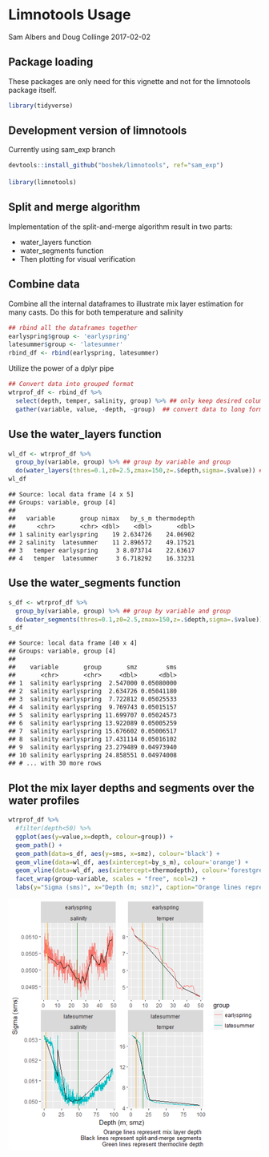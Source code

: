 Limnotools Usage
================
Sam Albers and Doug Collinge
2017-02-02

Package loading
---------------

These packages are only need for this vignette and not for the limnotools package itself.

``` r
library(tidyverse)
```

Development version of limnotools
---------------------------------

Currently using sam\_exp branch

``` r
devtools::install_github("boshek/limnotools", ref="sam_exp")

library(limnotools)
```

Split and merge algorithm
-------------------------

Implementation of the split-and-merge algorithm result in two parts:

-   water\_layers function
-   water\_segments function
-   Then plotting for visual verification

Combine data
------------

Combine all the internal dataframes to illustrate mix layer estimation for many casts. Do this for both temperature and salinity

``` r
## rbind all the dataframes together
earlyspring$group <- 'earlyspring'
latesummer$group <- 'latesummer'
rbind_df <- rbind(earlyspring, latesummer)
```

Utilize the power of a dplyr pipe

``` r
## Convert data into grouped format
wtrprof_df <- rbind_df %>%
  select(depth, temper, salinity, group) %>% ## only keep desired columns
  gather(variable, value, -depth, -group)  ## convert data to long format
```

Use the water\_layers function
------------------------------

``` r
wl_df <- wtrprof_df %>%  
  group_by(variable, group) %>% ## group by variable and group
  do(water_layers(thres=0.1,z0=2.5,zmax=150,z=.$depth,sigma=.$value)) ##do a water_layer calc
wl_df
```

    ## Source: local data frame [4 x 5]
    ## Groups: variable, group [4]
    ## 
    ##   variable       group nimax   by_s_m thermodepth
    ##      <chr>       <chr> <dbl>    <dbl>       <dbl>
    ## 1 salinity earlyspring    19 2.634726    24.06902
    ## 2 salinity  latesummer    11 2.896572    49.17521
    ## 3   temper earlyspring     3 8.073714    22.63617
    ## 4   temper  latesummer     3 6.718292    16.33231

Use the water\_segments function
--------------------------------

``` r
s_df <- wtrprof_df %>%  
  group_by(variable, group) %>% ## group by variable and group
  do(water_segments(thres=0.1,z0=2.5,zmax=150,z=.$depth,sigma=.$value)) ##do a water_layer calc
s_df
```

    ## Source: local data frame [40 x 4]
    ## Groups: variable, group [4]
    ## 
    ##    variable       group       smz        sms
    ##       <chr>       <chr>     <dbl>      <dbl>
    ## 1  salinity earlyspring  2.547000 0.05080000
    ## 2  salinity earlyspring  2.634726 0.05041180
    ## 3  salinity earlyspring  7.722812 0.05025533
    ## 4  salinity earlyspring  9.769743 0.05015157
    ## 5  salinity earlyspring 11.699707 0.05024573
    ## 6  salinity earlyspring 13.922089 0.05005259
    ## 7  salinity earlyspring 15.676602 0.05006517
    ## 8  salinity earlyspring 17.431114 0.05016102
    ## 9  salinity earlyspring 23.279489 0.04973940
    ## 10 salinity earlyspring 24.858551 0.04974008
    ## # ... with 30 more rows

Plot the mix layer depths and segments over the water profiles
--------------------------------------------------------------

``` r
wtrprof_df %>%
  #filter(depth<50) %>%
  ggplot(aes(y=value,x=depth, colour=group)) +
  geom_path() +
  geom_path(data=s_df, aes(y=sms, x=smz), colour='black') +
  geom_vline(data=wl_df, aes(xintercept=by_s_m), colour='orange') +
  geom_vline(data=wl_df, aes(xintercept=thermodepth), colour='forestgreen') +
  facet_wrap(group~variable, scales = "free", ncol=2) +
  labs(y="Sigma (sms)", x="Depth (m; smz)", caption="Orange lines represent mix layer depth \n Black lines represent split-and-merge segments \n Green lines represent thermocline depth")
```

![](limnotools_files/figure-markdown_github/unnamed-chunk-7-1.png)
